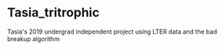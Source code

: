# Tasia_tritrophic
Tasia's 2019 undergrad independent project using LTER data and the bad breakup algorithm 
